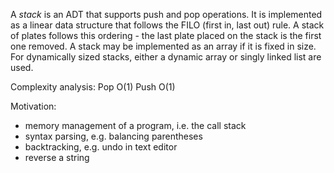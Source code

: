 A _stack_ is an ADT that supports push and pop operations. It is
implemented as a linear data structure that follows the FILO (first in, last
out) rule. A stack of plates follows this ordering - the last plate placed on
the stack is the first one removed. A stack may be implemented as an array if
it is fixed in size. For dynamically sized stacks, either a dynamic array or
singly linked list are used.

Complexity analysis:
Pop O(1)
Push O(1)

Motivation:
* memory management of a program, i.e. the call stack
* syntax parsing, e.g. balancing parentheses
* backtracking, e.g. undo in text editor
* reverse a string

